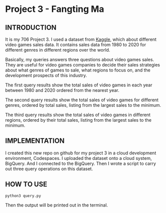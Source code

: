 # Project 3 - Fangting Ma

## INTRODUCTION

It is my 706 Project 3. I used a dataset from [Kaggle](https://www.kaggle.com/datasets/stetsondone/video-game-sales-by-genre), which about different video games sales data. It contains sales data from 1980 to 2020 for different genres in different regions over the world.

Basically, my queries answers three questions about video games sales. They are useful for video games companies to decide their sales strategies about what genres of games to sale, what regions to focus on, and the development prospects of this industry.

The first query results show the total sales of video games in each year between 1980 and 2020 ordered from the nearest year.

The second query results show the total sales of video games for different genres, ordered by total sales, listing from the largest sales to the minimum.

The third query results show the total sales of video games in different regions, ordered by their total sales, listing from the largest sales to the minimum.

## IMPLEMENTATION

I created this new repo on github for my project 3 in a cloud development environment, Codespaces. I uploaded the dataset onto a cloud system, BigQuery. And I connected to the BigQuery. Then I wrote a script to carry out three query operations on this dataset. 

## HOW TO USE

```
python3 query.py 
```
Then the output will be printed out in the terminal.